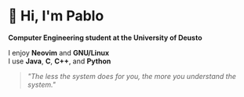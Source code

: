 # 👋 Hi, I'm Pablo

**Computer Engineering student at the University of Deusto**

I enjoy **Neovim** and **GNU/Linux**  
I use **Java**, **C**, **C++**, and **Python**

> _"The less the system does for you, the more you understand the system."_
